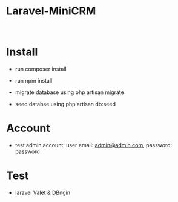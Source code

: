 # Laravel-MiniCRM
​
# Install

- run composer install

- run npm install

- migrate database using php artisan migrate

- seed databse using php artisan db:seed


# Account

- test admin account: user email: admin@admin.com, password: password


# Test

- laravel Valet & DBngin
